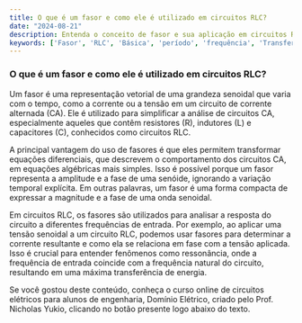 ```yaml
---
title: O que é um fasor e como ele é utilizado em circuitos RLC?
date: "2024-08-21"
description: Entenda o conceito de fasor e sua aplicação em circuitos RLC no contexto de corrente alternada.
keywords: ['Fasor', 'RLC', 'Básica', 'período', 'frequência', 'Transferência', 'Básico']
---
```


### O que é um fasor e como ele é utilizado em circuitos RLC?

Um fasor é uma representação vetorial de uma grandeza senoidal que varia com o tempo, como a corrente ou a tensão em um circuito de corrente alternada (CA). Ele é utilizado para simplificar a análise de circuitos CA, especialmente aqueles que contêm resistores (R), indutores (L) e capacitores (C), conhecidos como circuitos RLC.

A principal vantagem do uso de fasores é que eles permitem transformar equações diferenciais, que descrevem o comportamento dos circuitos CA, em equações algébricas mais simples. Isso é possível porque um fasor representa a amplitude e a fase de uma senóide, ignorando a variação temporal explícita. Em outras palavras, um fasor é uma forma compacta de expressar a magnitude e a fase de uma onda senoidal.

Em circuitos RLC, os fasores são utilizados para analisar a resposta do circuito a diferentes frequências de entrada. Por exemplo, ao aplicar uma tensão senoidal a um circuito RLC, podemos usar fasores para determinar a corrente resultante e como ela se relaciona em fase com a tensão aplicada. Isso é crucial para entender fenômenos como ressonância, onde a frequência de entrada coincide com a frequência natural do circuito, resultando em uma máxima transferência de energia.

Se você gostou deste conteúdo, conheça o curso online de circuitos elétricos para alunos de engenharia, Domínio Elétrico, criado pelo Prof. Nicholas Yukio, clicando no botão presente logo abaixo do texto.